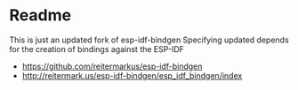 # Readme

This is just an updated fork of esp-idf-bindgen
Specifying updated depends for the creation of bindings against the ESP-IDF

  * https://github.com/reitermarkus/esp-idf-bindgen
  * http://reitermark.us/esp-idf-bindgen/esp_idf_bindgen/index


